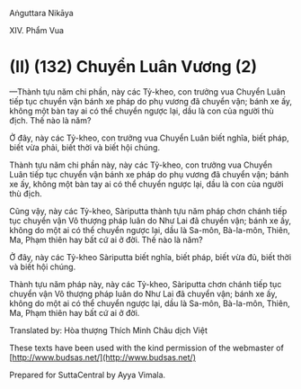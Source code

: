  

Aṅguttara Nikāya

XIV. Phẩm Vua

# (II) (132) Chuyển Luân Vương (2)

—Thành tựu năm chi phần, này các Tỷ-kheo, con trưởng vua Chuyển Luân tiếp tục chuyển vận bánh xe pháp do phụ vương đã chuyển vận; bánh xe ấy, không một bàn tay ai có thể chuyển ngược lại, dầu là con của người thù địch. Thế nào là năm?

Ở đây, này các Tỷ-kheo, con trưởng vua Chuyển Luân biết nghĩa, biết pháp, biết vừa phải, biết thời và biết hội chúng.

Thành tựu năm chi phần này, này các Tỷ-kheo, con trưởng vua Chuyển Luân tiếp tục chuyển vận bánh xe pháp do phụ vương đã chuyển vận; bánh xe ấy, không một bàn tay ai có thể chuyển ngược lại, dầu là con của người thù địch.

Cũng vậy, này các Tỷ-kheo, Sàriputta thành tựu năm pháp chơn chánh tiếp tục chuyển vận Vô thượng pháp luân do Như Lai đã chuyển vận; bánh xe ấy, không do một ai có thể chuyển ngược lại, dầu là Sa-môn, Bà-la-môn, Thiên, Ma, Phạm thiên hay bất cứ ai ở đời. Thế nào là năm?

Ở đây, này các Tỷ-kheo Sàriputta biết nghĩa, biết pháp, biết vừa đủ, biết thời và biết hội chúng.

Thành tựu năm pháp này, này các Tỷ-kheo, Sàriputta chơn chánh tiếp tục chuyển vận Vô thượng pháp luân do Như Lai đã chuyển vận; bánh xe ấy, không do một ai có thể chuyển ngược lại, dầu là Sa-môn, Bà-la-môn, Thiên, Ma, Phạm thiên hay bất cứ ai ở đời.

Translated by: Hòa thượng Thích Minh Châu dịch Việt

These texts have been used with the kind permission of the webmaster of [http://www.budsas.net/](http://www.budsas.net/)

Prepared for SuttaCentral by Ayya Vimala.
